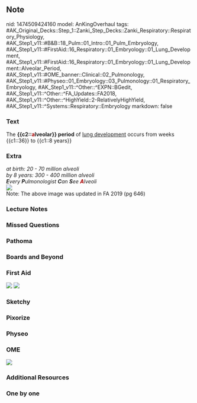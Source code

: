 ## Note
nid: 1474509424160
model: AnKingOverhaul
tags: #AK_Original_Decks::Step_1::Zanki_Step_Decks::Zanki_Respiratory::Respiratory_Physiology, #AK_Step1_v11::#B&B::18_Pulm::01_Intro::01_Pulm_Embryology, #AK_Step1_v11::#FirstAid::16_Respiratory::01_Embryology::01_Lung_Development, #AK_Step1_v11::#FirstAid::16_Respiratory::01_Embryology::01_Lung_Development::Alveolar_Period, #AK_Step1_v11::#OME_banner::Clinical::02_Pulmonology, #AK_Step1_v11::#Physeo::01_Embryology::03_Pulmonology::01_Respiratory_Embryology, #AK_Step1_v11::^Other::^EXPN::BGedit, #AK_Step1_v11::^Other::^FA_Updates::FA2018, #AK_Step1_v11::^Other::^HighYield::2-RelativelyHighYield, #AK_Step1_v11::^Systems::Respiratory::Embryology
markdown: false

### Text
<div>
  The <b>{{c2::<font color="#AA0000">a</font>lveolar}} period</b>
  of <u>lung development</u> occurs from weeks {{c1::36}} to
  {{c1::8 years}}
</div>

### Extra
<div>
  <i>at birth: 20 - 70 million alveoli</i>
</div>
<div>
  <i>by 8 years: 300 - 400 million alveoli</i>
</div>
<div>
  <div>
    <div>
      <i><b>E</b>very <b>P</b>ulmonologist <b>C</b>an <b>S</b>ee
      <b><font color="#AA0000">A</font></b>lveoli</i>
    </div>
  </div>
  <div>
    <i><img src="Messages%20Image(1680969394).jpeg"></i>
  </div>
</div>Note: The above image was updated in FA 2019 (pg 646)

### Lecture Notes


### Missed Questions


### Pathoma


### Boards and Beyond


### First Aid
<img src="tmpmdxWk6.png"> <img src="tmp9VTbQt.png">

### Sketchy


### Pixorize


### Physeo


### OME
<div class="ome-widget">
  <a href=
  "https://onlinemeded.org/spa/pulmonology?ref=anki"><img src=
  "_OME_AnkiFlashcards_Topic_4.png"></a>
</div>

### Additional Resources


### One by one

